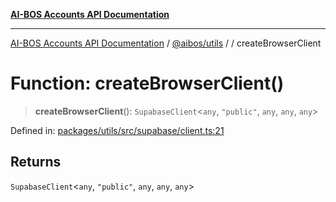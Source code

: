 [**AI-BOS Accounts API Documentation**](../../../README.md)

***

[AI-BOS Accounts API Documentation](../../../README.md) / [@aibos/utils](../README.md) / [](../README.md) / createBrowserClient

# Function: createBrowserClient()

> **createBrowserClient**(): `SupabaseClient`\<`any`, `"public"`, `any`, `any`, `any`\>

Defined in: [packages/utils/src/supabase/client.ts:21](https://github.com/pohlai88/accounts/blob/48103fb36d28b2b9bfb33472b6de2f719773cde9/packages/utils/src/supabase/client.ts#L21)

## Returns

`SupabaseClient`\<`any`, `"public"`, `any`, `any`, `any`\>
